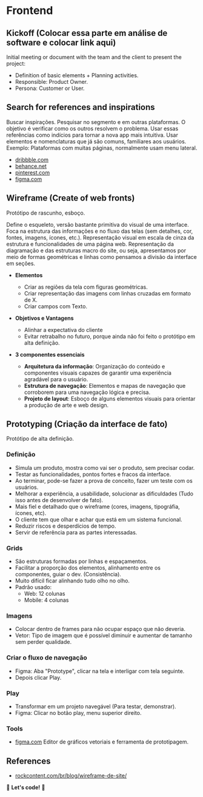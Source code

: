 # Frontend

## Kickoff (**Colocar essa parte em análise de software** e colocar link aqui)

Initial meeting or document with the team and the client to present the project:

- Definition of basic elements + Planning activities.
- Responsible: Product Owner.
- Persona: Customer or User.

## Search for references and inspirations

Buscar inspirações. Pesquisar no segmento e em outras plataformas.
O objetivo é verificar como os outros resolvem o problema.
Usar essas referências como indícios para tornar a nova app mais intuitiva.
Usar elementos e nomenclaturas que já são comuns, familiares aos usuários.
Exemplo: Plataformas com muitas páginas, normalmente usam menu lateral.

- [dribbble.com](dribbble.com)
- [behance.net](behance.net)
- [pinterest.com](pinterest.com)
- [figma.com](figma.com)

## Wireframe (Create of web fronts)

Protótipo de rascunho, esboço.

Define o esqueleto, versão bastante primitiva do visual de uma interface.
Foca na estrutura das informações e no fluxo das telas (sem detalhes, cor, fontes, imagens, ícones, etc.).
Representação visual em escala de cinza da estrutura e funcionalidades de uma página web.
Representação da diagramação e das estruturas macro do site, ou seja, apresentamos por meio de formas geométricas e linhas como pensamos a divisão da interface em seções.

- **Elementos**
  - Criar as regiões da tela com figuras geométricas.
  - Criar representação das imagens com linhas cruzadas em formato de X.
  - Criar campos com Texto.

- **Objetivos e Vantagens**
  - Alinhar a expectativa do cliente
  - Evitar retrabalho no futuro, porque ainda não foi feito o protótipo em alta definição.

- **3 componentes essenciais**
  - **Arquitetura da informação**: Organização do conteúdo e componentes visuais capazes de garantir uma experiência agradável para o usuário.
  - **Estrutura de navegação**: Elementos e mapas de navegação que corroborem para uma navegação lógica e precisa.
  - **Projeto de layout**: Esboço de alguns elementos visuais para orientar a produção de arte e web design.

## Prototyping (Criação da interface de fato)

Protótipo de alta definição.

### Definição

- Simula um produto, mostra como vai ser o produto, sem precisar codar.
- Testar as funcionalidades, pontos fortes e fracos da interface.
- Ao terminar, pode-se fazer a prova de conceito, fazer um teste com os usuários.
- Melhorar a experiência, a usabilidade, solucionar as dificuldades (Tudo isso antes de desenvolver de fato).
- Mais fiel e detalhado que o wireframe (cores, imagens, tipográfia, ícones, etc).
- O cliente tem que olhar e achar que está em um sistema funcional.
- Reduzir riscos e desperdícios de tempo.
- Servir de referência para as partes interessadas.

### Grids

- São estruturas formadas por linhas e espaçamentos.
- Facilitar a proporção dos elementos, alinhamento entre os componentes, guiar o dev. (Consistência).
- Muito difícil ficar alinhando tudo olho no olho.
- Padrão usado:
  - Web: 12 colunas
  - Mobile: 4 colunas

### Imagens

- Colocar dentro de frames para não ocupar espaço que não deveria.
- Vetor: Tipo de imagem que é possível diminuir e aumentar de tamanho sem perder qualidade.

### Criar o fluxo de navegação

- Figma: Aba "Prototype", clicar na tela e interligar com tela seguinte.
- Depois clicar Play.

### Play

- Transformar em um projeto navegável (Para testar, demonstrar).
- Figma: Clicar no botão play, menu superior direito.
  
### Tools

- [figma.com](https://www.figma.com)
Editor de gráficos vetoriais e ferramenta de prototipagem.

## References

- [rockcontent.com/br/blog/wireframe-de-site/](https://rockcontent.com/br/blog/wireframe-de-site/)

🚀 **Let's code!** 🚀
